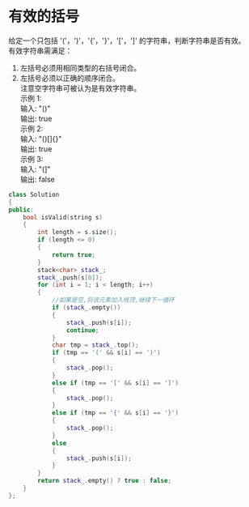 # 有效的括号
给定一个只包括 '('，')'，'{'，'}'，'['，']' 的字符串，判断字符串是否有效。<br>
有效字符串需满足：<br>
1. 左括号必须用相同类型的右括号闭合。<br>
2. 左括号必须以正确的顺序闭合。<br>
注意空字符串可被认为是有效字符串。 <br>
示例 1: <br>
输入: "()" <br>
输出: true <br>
示例 2: <br>
输入: "()[]{}" <br>
输出: true <br>
示例 3: <br>
输入: "(]" <br>
输出: false <br>

``` cpp
class Solution
{
public:
    bool isValid(string s)
    {
        int length = s.size();
        if (length <= 0)
        {
            return true;
        }
        stack<char> stack_;
        stack_.push(s[0]);
        for (int i = 1; i < length; i++)
        {
            //如果是空,将该元素加入栈顶,继续下一循环
            if (stack_.empty())
            {
                stack_.push(s[i]);
                continue;
            }
            char tmp = stack_.top();
            if (tmp == '(' && s[i] == ')')
            {
                stack_.pop();
            }
            else if (tmp == '[' && s[i] == ']')
            {
                stack_.pop();
            }
            else if (tmp == '{' && s[i] == '}')
            {
                stack_.pop();
            }
            else
            {
                stack_.push(s[i]);
            }
        }
        return stack_.empty() ? true : false;
    }
};
```

